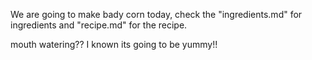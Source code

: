We are going to make bady corn today, check the "ingredients.md" for ingredients and "recipe.md" for the recipe.

mouth watering??  I known its going to be yummy!!

